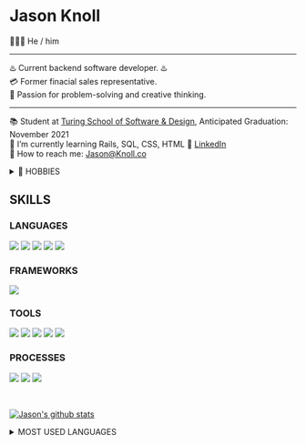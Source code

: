 # Jason Knoll
🙋🏻‍♂️ He / him <br />


*** *** ***
♨️ Current backend software developer. ♨️<br/>
💳 Former finacial sales representative.<br/>
🧠  Passion for problem-solving and creative thinking.<br/>
*** *** ***
📚  Student at [Turing School of Software & Design](https://turing.edu/), Anticipated Graduation: November 2021<br/>
🌱  I’m currently learning Rails, SQL, CSS, HTML
🔎  [LinkedIn](https://www.linkedin.com/in/jason-p-knoll/)</br>
📧 How to reach me: Jason@Knoll.co</br>

<details close>
<summary>👾 HOBBIES</summary>
<br>
<p>
  <img src="https://img.shields.io/badge/BLENDER%20-EA7600.svg?&style=for-the-badge&logo=Blender&logoColor=white" />
  <img src="https://img.shields.io/badge/UNITY%20-222c37.svg?&style=for-the-badge&logo=Unity&logoColor=white" />
</p>
</details>

## SKILLS
### LANGUAGES
<p>
  <img src="https://img.shields.io/badge/ruby%20-A71414.svg?&style=for-the-badge&logo=ruby&logoColor=white" />
  <img src="https://img.shields.io/badge/html5%20-9A2779.svg?&style=for-the-badge&logo=html5&logoColor=white" />
  <img src="https://img.shields.io/badge/css3%20-614387.svg?&style=for-the-badge&logo=css3&logoColor=white" />
  <img src="https://img.shields.io/badge/SQL%20-324B77.svg?style=for-the-badge&logo=SQL&logoColor=white" />
  <img src="https://img.shields.io/badge/ActiveRecord%20-2F4858.svg?&style=for-the-badge&logo=ActiveRecord&logoColor=white" />
</p>

### FRAMEWORKS
<p>
  <img src="https://img.shields.io/badge/rails%20-A71414.svg?&style=for-the-badge&logo=rails&logoColor=white" />
</p>

### TOOLS 
<p>
  <img src="https://img.shields.io/badge/rspec%20-A71414.svg?&style=for-the-badge&logo=rspec&logoColor=white" />
  <img src="https://img.shields.io/badge/Postgres%20-9A2779.svg?&style=for-the-badge&logo=Postgres&logoColor=white" />
  <img src="https://img.shields.io/badge/heroku%20-614387.svg?&style=for-the-badge&logo=heroku&logoColor=white" />
  <img src="https://img.shields.io/badge/Postico%20-324B77.svg?&style=for-the-badge&logo=Postico&logoColor=white" />
  <img src="https://img.shields.io/badge/Git%20-2F4858.svg?&style=for-the-badge&logo=Git&logoColor=white" />
</p>

### PROCESSES
<p>
  <img src="https://img.shields.io/badge/OOP%20-A71414.svg?&style=for-the-badge&logo=OOP&logoColor=white" />
  <img src="https://img.shields.io/badge/TDD%20-9A2779.svg?&style=for-the-badge&logo=TDD&logoColor=white" />
  <img src="https://img.shields.io/badge/MVC%20-614387.svg?&style=for-the-badge&logo=MVC&logoColor=white" />
</p>
</br>
  
[![Jason's github stats](https://github-readme-stats.vercel.app/api?username=jasonpknoll&count_private=true&include_all_commits=true&show_icons=true&theme=synthwave)](https://github.com/JasonPKnoll/)

<details close>
<summary>MOST USED LANGUAGES</summary>
<br>
<p>
<img src="https://github-readme-stats.vercel.app/api/top-langs/?username=JasonPKnoll&theme=synthwave&layout=compact">
<p/>
</details>
